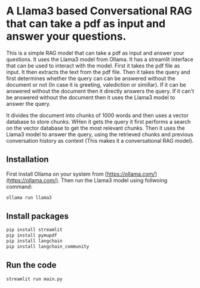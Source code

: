 # A Llama3 based Conversational RAG that can take a pdf as input and answer your questions.

This is a simple RAG model that can take a pdf as input and answer your questions. It uses the Llama3 model from Ollama. It has a streamlit interface that can be used to interact with the model. First it takes the pdf file as input. It then extracts the text from the pdf file. Then it takes the query and first determines whether the query can can be answered without the document or not (In case it is greeting, valediction or simillar). If it can be answered without the document then it directly answers the query. If it can't be answered without the document then it uses the Llama3 model to answer the query.

It divides the document into chunks of 1000 words and then uses a vector database to store chunks. WHen it gets the query it first performs a search on the vector database to get the most relevant chunks. Then it uses the Llama3 model to answer the query, using the retrieved chunks and previous conversation history as context (This makes  it a conversational RAG model).

## Installation
First install Ollama on your system from [https://ollama.com/](https://ollama.com/).
Then run the Llama3 model using follwoing command:
```bash
ollama run llama3
```

## Install packages
```bash
pip install streamlit
pip install pymupdf
pip install langchain
pip install langchain_community
```

## Run the code
```bash
streamlit run main.py
```